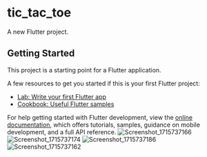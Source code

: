 # tic_tac_toe

A new Flutter project.

## Getting Started

This project is a starting point for a Flutter application.

A few resources to get you started if this is your first Flutter project:

- [Lab: Write your first Flutter app](https://docs.flutter.dev/get-started/codelab)
- [Cookbook: Useful Flutter samples](https://docs.flutter.dev/cookbook)

For help getting started with Flutter development, view the
[online documentation](https://docs.flutter.dev/), which offers tutorials,
samples, guidance on mobile development, and a full API reference.
![Screenshot_1715737166](https://github.com/FeruzaErgasheva/tictactoegame/assets/156280704/e787a3f2-4fe5-4594-88c8-2cd3ea9f385a)
![Screenshot_1715737174](https://github.com/FeruzaErgasheva/tictactoegame/assets/156280704/59349305-2419-42b6-9f92-c4782f40f14b)
![Screenshot_1715737186](https://github.com/FeruzaErgasheva/tictactoegame/assets/156280704/210461cd-fe9e-4e40-a794-c28a5ce9422a)
![Screenshot_1715737162](https://github.com/FeruzaErgasheva/tictactoegame/assets/156280704/fc8189fa-9a14-40cd-b0a4-d4c4269f8893)
